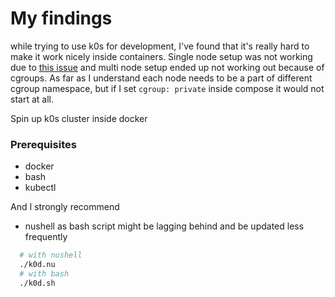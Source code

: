 # My findings
while trying to use k0s for development, I've found that it's really hard to make it work nicely inside containers. Single node setup was not working due to [this issue](https://github.com/cilium/cilium/issues/20942) and multi node setup ended up not working out because of cgroups. As far as I understand each node needs to be a part of different cgroup namespace, but if I set `cgroup: private` inside compose it would not start at all.

Spin up k0s cluster inside docker

### Prerequisites
- docker
- bash
- kubectl

And I strongly recommend
- nushell
as bash script might be lagging behind and be updated less frequently

```bash
  # with nushell
  ./k0d.nu
  # with bash
  ./k0d.sh
```
